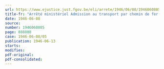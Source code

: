 ```yaml
---
url: https://www.ejustice.just.fgov.be/eli/arrete/1946/06/08/1946060805/justel
title-fr: "Arrêté ministériel Admission au transport par chemin de fer de nouveaux produits explosifs"
date: 1946-06-08
source:
number: 1946060805
page: 888888
case: 1946-06-08/05
publication: 1946-06-13
starts:
modifies:
pdf-original:
pdf-consolidated:
---
```


